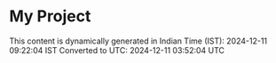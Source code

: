 # My Project

This content is dynamically generated in Indian Time (IST): 2024-12-11 09:22:04 IST
Converted to UTC: 2024-12-11 03:52:04 UTC

